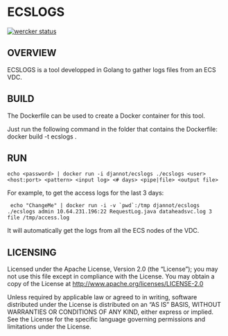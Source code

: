 ECSLOGS
==============

[![wercker status](https://app.wercker.com/status/6ee0a839467f6209828fb2e748383b71/s/master "wercker status")](https://app.wercker.com/project/byKey/6ee0a839467f6209828fb2e748383b71)

OVERVIEW
--------------

ECSLOGS is a tool developped in Golang to gather logs files from an ECS VDC.

BUILD
--------------

The Dockerfile can be used to create a Docker container for this tool.

Just run the following command in the folder that contains the Dockerfile: docker build -t ecslogs .

RUN
--------------

```
echo <password> | docker run -i djannot/ecslogs ./ecslogs <user> <host:port> <pattern> <input log> <# days> <pipe|file> <output file>
```

For example, to get the access logs for the last 3 days:
```
 echo "ChangeMe" | docker run -i -v `pwd`:/tmp djannot/ecslogs ./ecslogs admin 10.64.231.196:22 RequestLog.java dataheadsvc.log 3 file /tmp/access.log
```

It will automatically get the logs from all the ECS nodes of the VDC.

LICENSING
--------------

Licensed under the Apache License, Version 2.0 (the “License”); you may not use this file except in compliance with the License. You may obtain a copy of the License at <http://www.apache.org/licenses/LICENSE-2.0>

Unless required by applicable law or agreed to in writing, software distributed under the License is distributed on an “AS IS” BASIS, WITHOUT WARRANTIES OR CONDITIONS OF ANY KIND, either express or implied. See the License for the specific language governing permissions and limitations under the License.
